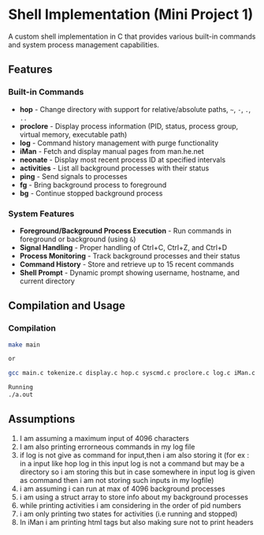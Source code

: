 # Shell Implementation (Mini Project 1)

A custom shell implementation in C that provides various built-in commands and system process management capabilities.

## Features

### Built-in Commands

- **hop** - Change directory with support for relative/absolute paths, `~`, `-`, `.`, `..`
- **proclore** - Display process information (PID, status, process group, virtual memory, executable path)
- **log** - Command history management with purge functionality
- **iMan** - Fetch and display manual pages from man.he.net
- **neonate** - Display most recent process ID at specified intervals
- **activities** - List all background processes with their status
- **ping** - Send signals to processes
- **fg** - Bring background process to foreground
- **bg** - Continue stopped background process

### System Features

- **Foreground/Background Process Execution** - Run commands in foreground or background (using `&`)
- **Signal Handling** - Proper handling of Ctrl+C, Ctrl+Z, and Ctrl+D
- **Process Monitoring** - Track background processes and their status
- **Command History** - Store and retrieve up to 15 recent commands
- **Shell Prompt** - Dynamic prompt showing username, hostname, and current directory

## Compilation and Usage

### Compilation
```bash
make main

or

gcc main.c tokenize.c display.c hop.c syscmd.c proclore.c log.c iMan.c neonate.c activities.c signals.c fgnbg.c -o shell

Running
./a.out

```


## Assumptions
1) I am assuming a maximum input of 4096 characters
2) I am also printing errorneous commands in my log file
3) if log is not give as command for input,then i am also storing it
(for ex : in a input like hop log in this input log is not a command but may be a directory so i am storing this  but in case somewhere in input log is given as command then i am not storing such inputs in my logfile)
4) i am assuming i can run at max of 4096 background processes
5) i am using a struct array to store info about my background processes
6) while printing activities i am considering in the order of pid numbers
7) i am only printing two states for activities
(i.e running and stopped)
8) In iMan i am printing html tags but also making sure not to print headers


